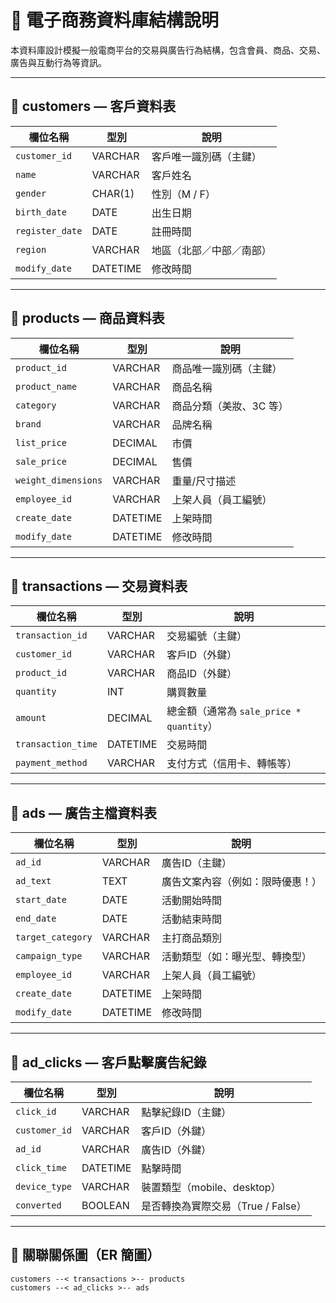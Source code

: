 
# 🛒 電子商務資料庫結構說明

本資料庫設計模擬一般電商平台的交易與廣告行為結構，包含會員、商品、交易、廣告與互動行為等資訊。

---

## 📄 customers — 客戶資料表

| 欄位名稱       | 型別     | 說明                     |
|----------------|----------|--------------------------|
| `customer_id`  | VARCHAR  | 客戶唯一識別碼（主鍵）   |
| `name`         | VARCHAR  | 客戶姓名                 |
| `gender`       | CHAR(1)  | 性別（M / F）            |
| `birth_date`   | DATE     | 出生日期                 |
| `register_date`| DATE     | 註冊時間                 |
| `region`       | VARCHAR  | 地區（北部／中部／南部） |
| `modify_date`  | DATETIME | 修改時間                 |

---

## 📄 products — 商品資料表

| 欄位名稱       | 型別     | 說明                     |
|----------------|----------|--------------------------|
| `product_id`   | VARCHAR  | 商品唯一識別碼（主鍵）   |
| `product_name` | VARCHAR  | 商品名稱                 |
| `category`     | VARCHAR  | 商品分類（美妝、3C 等）  |
| `brand`        | VARCHAR  | 品牌名稱                 |
| `list_price`   | DECIMAL  | 市價                     |
| `sale_price`   | DECIMAL  | 售價                     |
| `weight_dimensions` | VARCHAR  | 重量/尺寸描述            |
| `employee_id`     | VARCHAR  | 上架人員（員工編號）     |
| `create_date`     | DATETIME | 上架時間                 |
| `modify_date`     | DATETIME | 修改時間                 |

---

## 📄 transactions — 交易資料表

| 欄位名稱         | 型別     | 說明                             |
|------------------|----------|----------------------------------|
| `transaction_id` | VARCHAR  | 交易編號（主鍵）                 |
| `customer_id`    | VARCHAR  | 客戶ID（外鍵）                   |
| `product_id`     | VARCHAR  | 商品ID（外鍵）                   |
| `quantity`       | INT      | 購買數量                         |
| `amount`         | DECIMAL  | 總金額（通常為 `sale_price * quantity`） |
| `transaction_time` | DATETIME | 交易時間                       |
| `payment_method` | VARCHAR  | 支付方式（信用卡、轉帳等）       |

---

## 📄 ads — 廣告主檔資料表

| 欄位名稱        | 型別     | 說明                            |
|-----------------|----------|---------------------------------|
| `ad_id`         | VARCHAR  | 廣告ID（主鍵）                  |
| `ad_text`       | TEXT     | 廣告文案內容（例如：限時優惠！）|
| `start_date`    | DATE     | 活動開始時間                    |
| `end_date`      | DATE     | 活動結束時間                    |
| `target_category` | VARCHAR | 主打商品類別                    |
| `campaign_type` | VARCHAR  | 活動類型（如：曝光型、轉換型） |
| `employee_id`     | VARCHAR  | 上架人員（員工編號）     |
| `create_date`     | DATETIME | 上架時間                 |
| `modify_date`     | DATETIME | 修改時間                 |

---

## 📄 ad_clicks — 客戶點擊廣告紀錄

| 欄位名稱       | 型別     | 說明                              |
|----------------|----------|-----------------------------------|
| `click_id`     | VARCHAR  | 點擊紀錄ID（主鍵）                |
| `customer_id`  | VARCHAR  | 客戶ID（外鍵）                    |
| `ad_id`        | VARCHAR  | 廣告ID（外鍵）                    |
| `click_time`   | DATETIME | 點擊時間                          |
| `device_type`  | VARCHAR  | 裝置類型（mobile、desktop）       |
| `converted`    | BOOLEAN  | 是否轉換為實際交易（True / False）|

---

## 🔗 關聯關係圖（ER 簡圖）

```text
customers --< transactions >-- products
customers --< ad_clicks >-- ads
```


